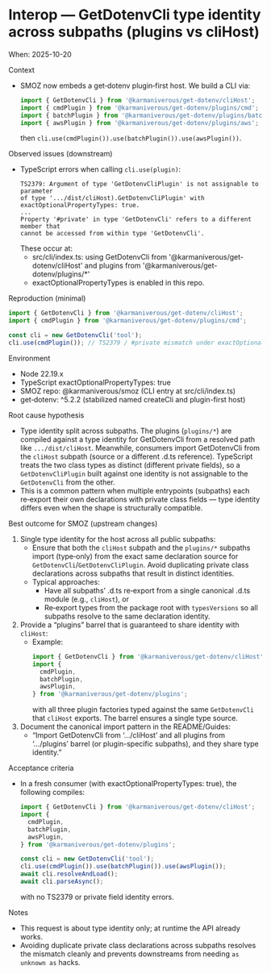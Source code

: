 # Interop — GetDotenvCli type identity across subpaths (plugins vs cliHost)

When: 2025-10-20

Context

- SMOZ now embeds a get‑dotenv plugin‑first host. We build a CLI via:
  ```ts
  import { GetDotenvCli } from '@karmaniverous/get-dotenv/cliHost';
  import { cmdPlugin } from '@karmaniverous/get-dotenv/plugins/cmd';
  import { batchPlugin } from '@karmaniverous/get-dotenv/plugins/batch';
  import { awsPlugin } from '@karmaniverous/get-dotenv/plugins/aws';
  ```
  then `cli.use(cmdPlugin()).use(batchPlugin()).use(awsPlugin())`.

Observed issues (downstream)

- TypeScript errors when calling `cli.use(plugin)`:
  ```
  TS2379: Argument of type 'GetDotenvCliPlugin' is not assignable to parameter
  of type '.../dist/cliHost).GetDotenvCliPlugin' with exactOptionalPropertyTypes: true.
  ...
  Property '#private' in type 'GetDotenvCli' refers to a different member that
  cannot be accessed from within type 'GetDotenvCli'.
  ```
  These occur at:
  - src/cli/index.ts: using GetDotenvCli from '@karmaniverous/get-dotenv/cliHost'
    and plugins from '@karmaniverous/get-dotenv/plugins/\*'
  - exactOptionalPropertyTypes is enabled in this repo.

Reproduction (minimal)

```ts
import { GetDotenvCli } from '@karmaniverous/get-dotenv/cliHost';
import { cmdPlugin } from '@karmaniverous/get-dotenv/plugins/cmd';

const cli = new GetDotenvCli('tool');
cli.use(cmdPlugin()); // TS2379 / #private mismatch under exactOptionalPropertyTypes
```

Environment

- Node 22.19.x
- TypeScript exactOptionalPropertyTypes: true
- SMOZ repo: @karmaniverous/smoz (CLI entry at src/cli/index.ts)
- get‑dotenv: ^5.2.2 (stabilized named createCli and plugin-first host)

Root cause hypothesis

- Type identity split across subpaths. The plugins (`plugins/*`) are compiled
  against a type identity for GetDotenvCli from a resolved path like
  `.../dist/cliHost`. Meanwhile, consumers import GetDotenvCli from the
  `cliHost` subpath (source or a different .d.ts reference). TypeScript treats
  the two class types as distinct (different private fields), so a
  `GetDotenvCliPlugin` built against one identity is not assignable to the
  `GetDotenvCli` from the other.
- This is a common pattern when multiple entrypoints (subpaths) each re‑export
  their own declarations with private class fields — type identity differs even
  when the shape is structurally compatible.

Best outcome for SMOZ (upstream changes)

1. Single type identity for the host across all public subpaths:
   - Ensure that both the `cliHost` subpath and the `plugins/*` subpaths import
     (type‑only) from the exact same declaration source for
     `GetDotenvCli`/`GetDotenvCliPlugin`. Avoid duplicating private class
     declarations across subpaths that result in distinct identities.
   - Typical approaches:
     - Have all subpaths’ .d.ts re‑export from a single canonical .d.ts module
       (e.g., `cliHost`), or
     - Re‑export types from the package root with `typesVersions` so all
       subpaths resolve to the same declaration identity.
2. Provide a “plugins” barrel that is guaranteed to share identity with
   `cliHost`:
   - Example:
     ```ts
     import { GetDotenvCli } from '@karmaniverous/get-dotenv/cliHost';
     import {
       cmdPlugin,
       batchPlugin,
       awsPlugin,
     } from '@karmaniverous/get-dotenv/plugins';
     ```
     with all three plugin factories typed against the same `GetDotenvCli` that
     `cliHost` exports. The barrel ensures a single type source.
3. Document the canonical import pattern in the README/Guides:
   - “Import GetDotenvCli from ‘…/cliHost’ and all plugins from ‘…/plugins’ barrel
     (or plugin-specific subpaths), and they share type identity.”

Acceptance criteria

- In a fresh consumer (with exactOptionalPropertyTypes: true), the following compiles:

  ```ts
  import { GetDotenvCli } from '@karmaniverous/get-dotenv/cliHost';
  import {
    cmdPlugin,
    batchPlugin,
    awsPlugin,
  } from '@karmaniverous/get-dotenv/plugins';

  const cli = new GetDotenvCli('tool');
  cli.use(cmdPlugin()).use(batchPlugin()).use(awsPlugin());
  await cli.resolveAndLoad();
  await cli.parseAsync();
  ```

  with no TS2379 or private field identity errors.

Notes

- This request is about type identity only; at runtime the API already works.
- Avoiding duplicate private class declarations across subpaths resolves the
  mismatch cleanly and prevents downstreams from needing `as unknown as` hacks.

